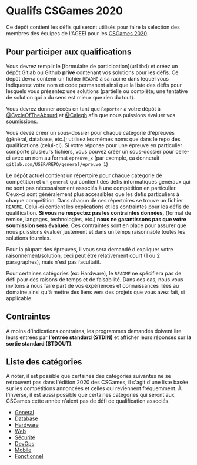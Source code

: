 # Qualifs CSGames 2020

Ce dépôt contient les défis qui seront utilisés pour faire la sélection des membres des équipes de l'AGEEI pour les [CSGames 2020](http://2020.csgames.org/).

## Pour participer aux qualifications

Vous devrez remplir le [formulaire de participation](url tbd) et créez un dépôt Gitlab ou Github **privé** contenant vos solutions pour les défis.
Ce dépôt devra contenir un fichier `README` à sa racine dans lequel vous indiquerez votre nom et code permanent ainsi que la liste des défis pour lesquels vous présentez une solutions (partielle ou complète; une tentative de solution qui a du sens est mieux que rien du tout).

Vous devrez donner accès en tant que `Reporter` à votre dépôt à [@CycleOfTheAbsurd](https://gitlab.com/CycleOfTheAbsurd) et [@Calegh](https://gitlab.com/Calegh) afin que nous puissions évaluer vos soumissions.

Vous devez créer un sous-dossier pour chaque catégorie d'épreuves (général, database, etc.); utilisez les mêmes noms que dans le repo des qualifications (celui-ci). Si votre réponse pour une épreuve en particulier comporte plusieurs fichiers, vous pouvez créer un sous-dossier pour celle-ci avec un nom au format `epreuve_x` (par exemple, ça donnerait `gitlab.com/USER/REPO/general/epreuve_1`)

Le dépôt actuel contient un répertoire pour chaque catégorie de compétition et un `general` qui contient des défis informatiques généraux qui ne sont pas nécessairement associés à une compétition en particulier. Ceux-ci sont généralement plus accessibles que les défis particuliers à chaque compétition.
Dans chacun de ces répertoires se trouve un fichier `README`. Celui-ci contient les explications et les contraintes pour les défis de qualification. **Si vous ne respectez pas les contraintes données,** (format de remise, langages, technologies, etc.) **nous ne garantissons pas que votre soumission sera évaluée**. Ces contraintes sont en place pour assurer que nous puissions évaluer justement et dans un temps raisonnable toutes les solutions fournies.

Pour la plupart des épreuves, il vous sera demandé d'expliquer votre raisonnement/solution, ceci peut être relativement court (1 ou 2 paragraphes), mais n'est pas facultatif.

Pour certaines catégories (ex: Hardware), le `README` ne spécifiera pas de défi pour des raisons de temps et de faisabilité. Dans ces cas, nous vous invitons à nous faire part de vos expériences et connaissances liées au domaine ainsi qu'à mettre des liens vers des projets que vous avez fait, si applicable.

## Contraintes

À moins d'indications contraires, les programmes demandés doivent lire leurs entrées par **l'entrée standard (STDIN)** et afficher leurs réponses sur **la sortie standard (STDOUT)**.

## Liste des catégories

À noter, il est possible que certaines des catégories suivantes ne se retrouvent pas dans l'édition 2020 des CSGames, il s'agit d'une liste basée sur les compétitions annoncées et celles qui reviennent fréquemment. À l'inverse, il est aussi possible que certaines catégories qui seront aux CSGames cette année n'aient pas de défi de qualification associés.

 - [General](general/)
 - [Database](database/)
 - [Hardware](hardware/)
 - [Web](web/)
 - [Sécurité](securite/)
 - [DevOps](devops/)
 - [Mobile](mobile/)
 - [Fonctionnel](fonctionnel/)
